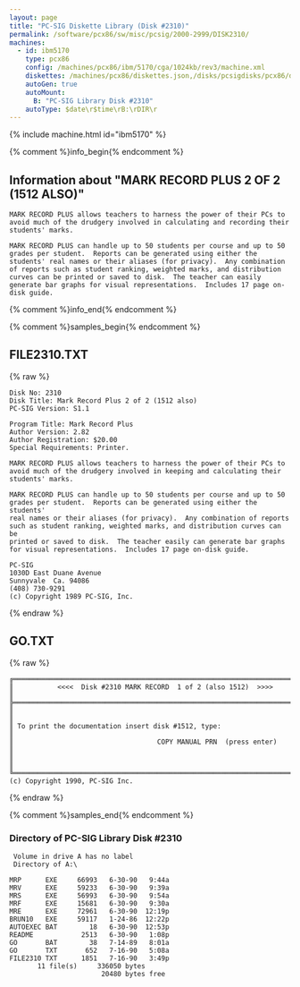 ```yaml
---
layout: page
title: "PC-SIG Diskette Library (Disk #2310)"
permalink: /software/pcx86/sw/misc/pcsig/2000-2999/DISK2310/
machines:
  - id: ibm5170
    type: pcx86
    config: /machines/pcx86/ibm/5170/cga/1024kb/rev3/machine.xml
    diskettes: /machines/pcx86/diskettes.json,/disks/pcsigdisks/pcx86/diskettes.json
    autoGen: true
    autoMount:
      B: "PC-SIG Library Disk #2310"
    autoType: $date\r$time\rB:\rDIR\r
---
```


{% include machine.html id="ibm5170" %}

{% comment %}info_begin{% endcomment %}

## Information about "MARK RECORD PLUS 2 OF 2 (1512 ALSO)"

    MARK RECORD PLUS allows teachers to harness the power of their PCs to
    avoid much of the drudgery involved in calculating and recording their
    students' marks.
    
    MARK RECORD PLUS can handle up to 50 students per course and up to 50
    grades per student.  Reports can be generated using either the
    students' real names or their aliases (for privacy).  Any combination
    of reports such as student ranking, weighted marks, and distribution
    curves can be printed or saved to disk.  The teacher can easily
    generate bar graphs for visual representations.  Includes 17 page on-
    disk guide.
{% comment %}info_end{% endcomment %}

{% comment %}samples_begin{% endcomment %}

## FILE2310.TXT

{% raw %}
```
Disk No: 2310                                                           
Disk Title: Mark Record Plus 2 of 2 (1512 also)                         
PC-SIG Version: S1.1                                                    
                                                                        
Program Title: Mark Record Plus                                         
Author Version: 2.82                                                    
Author Registration: $20.00                                             
Special Requirements: Printer.                                          
                                                                        
MARK RECORD PLUS allows teachers to harness the power of their PCs to   
avoid much of the drudgery involved in keeping and calculating their    
students' marks.                                                        
                                                                        
MARK RECORD PLUS can handle up to 50 students per course and up to 50   
grades per student.  Reports can be generated using either the students'
real names or their aliases (for privacy).  Any combination of reports  
such as student ranking, weighted marks, and distribution curves can be 
printed or saved to disk.  The teacher easily can generate bar graphs   
for visual representations.  Includes 17 page on-disk guide.            
                                                                        
PC-SIG                                                                  
1030D East Duane Avenue                                                 
Sunnyvale  Ca. 94086                                                    
(408) 730-9291                                                          
(c) Copyright 1989 PC-SIG, Inc.                                         
```
{% endraw %}

## GO.TXT

{% raw %}
```
╔═════════════════════════════════════════════════════════════════════════╗
║           <<<<  Disk #2310 MARK RECORD  1 of 2 (also 1512)  >>>>        ║
╠═════════════════════════════════════════════════════════════════════════╣
║                                                                         ║
║ To print the documentation insert disk #1512, type:                     ║
║                                    COPY MANUAL PRN  (press enter)       ║
║                                                                         ║
╚═════════════════════════════════════════════════════════════════════════╝
(c) Copyright 1990, PC-SIG Inc.
```
{% endraw %}

{% comment %}samples_end{% endcomment %}

### Directory of PC-SIG Library Disk #2310

     Volume in drive A has no label
     Directory of A:\

    MRP      EXE     66993   6-30-90   9:44a
    MRV      EXE     59233   6-30-90   9:39a
    MRS      EXE     56993   6-30-90   9:54a
    MRF      EXE     15681   6-30-90   9:30a
    MRE      EXE     72961   6-30-90  12:19p
    BRUN10   EXE     59117   1-24-86  12:22p
    AUTOEXEC BAT        18   6-30-90  12:53p
    README            2513   6-30-90   1:08p
    GO       BAT        38   7-14-89   8:01a
    GO       TXT       652   7-16-90   5:08a
    FILE2310 TXT      1851   7-16-90   3:49p
           11 file(s)     336050 bytes
                           20480 bytes free
